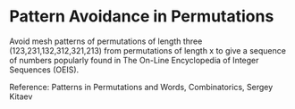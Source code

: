 # Pattern Avoidance in Permutations

Avoid mesh patterns of permutations of length three (123,231,132,312,321,213) from permutations of length x to give a sequence of numbers popularly found in The On-Line Encyclopedia of Integer Sequences (OEIS). 

Reference: Patterns in Permutations and Words, Combinatorics, Sergey Kitaev
